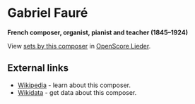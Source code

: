 
# Gabriel Fauré

__French composer, organist, pianist and teacher (1845–1924)__

View [sets by this composer] in [OpenScore Lieder].

[sets by this composer]: https://musescore.com/openscore-lieder-corpus/sets?order=title&text=Fauré,+Gabriel
[OpenScore Lieder]: https://musescore.com/openscore-lieder-corpus

## External links

- [Wikipedia] - learn about this composer.
- [Wikidata] - get data about this composer.

[Wikipedia]: https://en.wikipedia.org/wiki/Gabriel_Fauré
[Wikidata]: https://www.wikidata.org/wiki/Q104919

